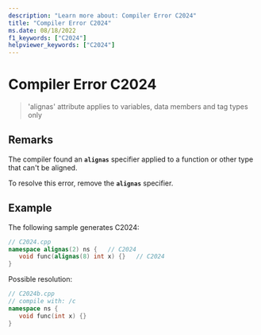 ```yaml
---
description: "Learn more about: Compiler Error C2024"
title: "Compiler Error C2024"
ms.date: 08/18/2022
f1_keywords: ["C2024"]
helpviewer_keywords: ["C2024"]
---
```

# Compiler Error C2024

> 'alignas' attribute applies to variables, data members and tag types only

## Remarks

The compiler found an **`alignas`** specifier applied to a function or other type that can't be aligned.

To resolve this error, remove the **`alignas`** specifier.

## Example

The following sample generates C2024:

```cpp
// C2024.cpp
namespace alignas(2) ns {   // C2024
   void func(alignas(8) int x) {}   // C2024
}
```

Possible resolution:

```cpp
// C2024b.cpp
// compile with: /c
namespace ns {
   void func(int x) {}
}
```
